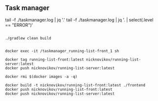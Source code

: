 ## Task manager

tail -f ./taskmanager.log | jq '.'
tail -f ./taskmanager.log | jq '. | select(.level == "ERROR")'


```$xslt

./gradlew clean build


docker exec -it /taskmanager_running-list-front_1 sh

docker tag running-list-front:latest nicknovikov/running-list-server:latest
docker push nicknovikov/running-list-server:latest

docker rmi $(docker images -a -q)

docker build -t nicknovikov/running-list-front:latest ./frontend
docker push nicknovikov/running-list-front:latest
docker push nicknovikov/running-list-server:latest

```